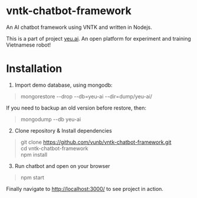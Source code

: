 vntk-chatbot-framework
======================

An AI chatbot framework using VNTK and written in Nodejs.

This is a part of project [yeu.ai](https://github.com/yeuai). An open platform for experiment and training Vietnamese robot!

Installation
============

1. Import demo database, using mongodb:

> mongorestore --drop --db=yeu-ai --dir=dump/yeu-ai/

If you need to backup an old version before restore, then:

> mongodump --db yeu-ai

2. Clone repository & Install dependencies

> git clone https://github.com/vunb/vntk-chatbot-framework.git  
> cd vntk-chatbot-framework  
> npm install  

3. Run chatbot and open on your browser

> npm start

Finally navigate to [http://localhost:3000/](http://localhost:3000/) to see project in action.